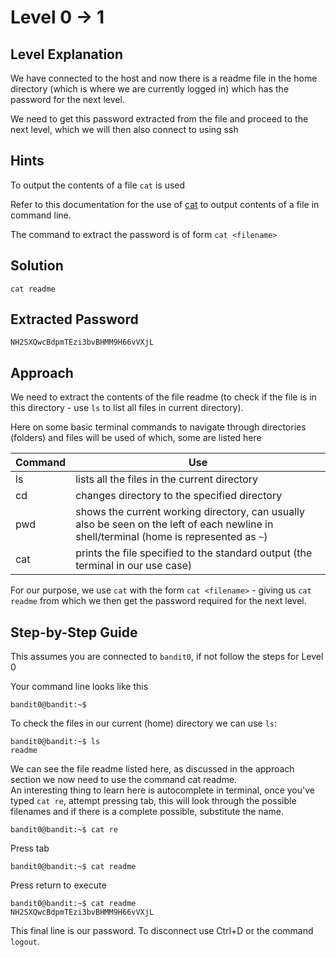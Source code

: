 # Level 0 → 1

## Level Explanation
We have connected to the host and now there is a readme file in the home directory (which is where we are currently logged in) which has the password for the next level.  

We need to get this password extracted from the file and proceed to the next level, which we will then also connect to using ssh

## Hints
To output the contents of a file `cat` is used 

Refer to this documentation for the use of [cat](https://man7.org/linux/man-pages/man1/cat.1.html) to output contents of a file in command line.   


The command to extract the password is of form `cat <filename>`

## Solution
~~~
cat readme
~~~

## Extracted Password
~~~
NH2SXQwcBdpmTEzi3bvBHMM9H66vVXjL
~~~

## Approach  
We need to extract the contents of the file readme (to check if the file is in this directory - use `ls` to list all files in current directory).  

Here on some basic terminal commands to navigate through directories (folders) and files will be used of which, some are listed here

|Command|Use|
|---|---|
|ls|lists all the files in the current directory|
|cd|changes directory to the specified directory|
|pwd|shows the current working directory, can usually also be seen on the left of each newline in shell/terminal (home is represented as `~`)|
|cat|prints the file specified to the standard output (the terminal in our use case)|


For our purpose, we use `cat` with the form `cat <filename>` - giving us `cat readme` from which we then get the password required for the next level.

## Step-by-Step Guide
This assumes you are connected to `bandit0`, if not follow the steps for Level 0

Your command line looks like this
~~~
bandit0@bandit:~$
~~~

To check the files in our current (home) directory we can use `ls`:
~~~
bandit0@bandit:~$ ls
readme
~~~

We can see the file readme listed here, as discussed in the approach section we now need to use the command cat readme.  
An interesting thing to learn here is autocomplete in terminal, once you've typed `cat re`, attempt pressing tab, this will look through the possible filenames and if there is a complete possible, substitute the name.
~~~
bandit0@bandit:~$ cat re
~~~
Press tab
~~~
bandit0@bandit:~$ cat readme
~~~
Press return to execute
~~~
bandit0@bandit:~$ cat readme
NH2SXQwcBdpmTEzi3bvBHMM9H66vVXjL
~~~
This final line is our password. To disconnect use Ctrl+D or the command `logout`.


